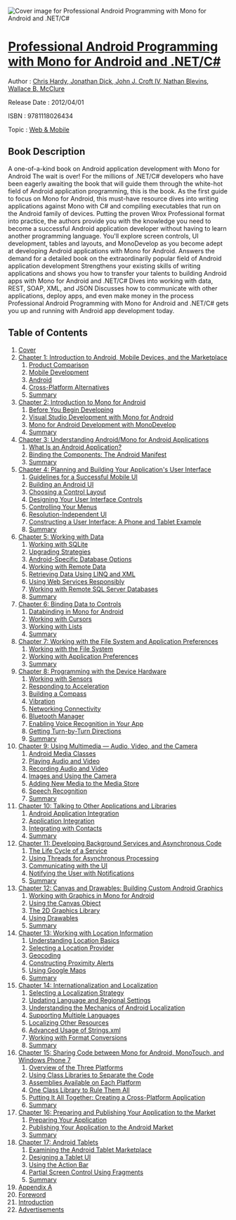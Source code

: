 ![Cover image for Professional Android Programming with Mono for Android and .NET/C#](https://imgdetail.ebookreading.net/cover/cover/web_mobile/EB9781118026434.jpg)

[Professional Android Programming with Mono for Android and .NET/C#](https://ebookreading.net/view/book/Professional+Android+Programming+with+Mono+for+Android+and+.NET%2FC%23-EB9781118026434_1.html "Professional Android Programming with Mono for Android and .NET/C#")
====================================================================================================================

Author : [Chris Hardy](https://ebookreading.net/search/author/Chris+Hardy),[ Jonathan Dick](https://ebookreading.net/search/author/+Jonathan+Dick),[ John J. Croft IV](https://ebookreading.net/search/author/+John+J.+Croft+IV),[ Nathan Blevins](https://ebookreading.net/search/author/+Nathan+Blevins),[ Wallace B. McClure](https://ebookreading.net/search/author/+Wallace+B.+McClure)

Release Date : 2012/04/01

ISBN : 9781118026434

Topic : [Web & Mobile](https://ebookreading.net/search/category/web-mobile)

Book Description
-----------------

A one-of-a-kind book on Android application development with Mono for Android
The wait is over! For the millions of .NET/C# developers who have been eagerly awaiting the book that will guide them through the white-hot field of Android application programming, this is the book. As the first guide to focus on Mono for Android, this must-have resource dives into writing applications against Mono with C# and compiling executables that run on the Android family of devices.
Putting the proven Wrox Professional format into practice, the authors provide you with the knowledge you need to become a successful Android application developer without having to learn another programming language. You'll explore screen controls, UI development, tables and layouts, and MonoDevelop as you become adept at developing Android applications with Mono for Android.
Answers the demand for a detailed book on the extraordinarily popular field of Android application development
Strengthens your existing skills of writing applications and shows you how to transfer your talents to building Android apps with Mono for Android and .NET/C#
Dives into working with data, REST, SOAP, XML, and JSON
Discusses how to communicate with other applications, deploy apps, and even make money in the process
Professional Android Programming with Mono for Android and .NET/C# gets you up and running with Android app development today.
              
Table of Contents
-----------------

1. [Cover](https://ebookreading.net/view/book/Professional+Android+Programming+with+Mono+for+Android+and+.NET%2FC%23-EB9781118026434_1.html)
1. [Chapter 1: Introduction to Android, Mobile Devices, and the Marketplace](https://ebookreading.net/view/book/Professional+Android+Programming+with+Mono+for+Android+and+.NET%2FC%23-EB9781118026434_3.html)
    1. [Product Comparison](https://ebookreading.net/view/book/Professional+Android+Programming+with+Mono+for+Android+and+.NET%2FC%23-EB9781118026434_3.html#c01_level1_1)
    1. [Mobile Development](https://ebookreading.net/view/book/Professional+Android+Programming+with+Mono+for+Android+and+.NET%2FC%23-EB9781118026434_3.html#c01_level1_2)
    1. [Android](https://ebookreading.net/view/book/Professional+Android+Programming+with+Mono+for+Android+and+.NET%2FC%23-EB9781118026434_3.html#c01_level1_3)
    1. [Cross-Platform Alternatives](https://ebookreading.net/view/book/Professional+Android+Programming+with+Mono+for+Android+and+.NET%2FC%23-EB9781118026434_3.html#c01_level1_4)
    1. [Summary](https://ebookreading.net/view/book/Professional+Android+Programming+with+Mono+for+Android+and+.NET%2FC%23-EB9781118026434_3.html#c01_level1_5)
1. [Chapter 2: Introduction to Mono for Android](https://ebookreading.net/view/book/Professional+Android+Programming+with+Mono+for+Android+and+.NET%2FC%23-EB9781118026434_4.html)
    1. [Before You Begin Developing](https://ebookreading.net/view/book/Professional+Android+Programming+with+Mono+for+Android+and+.NET%2FC%23-EB9781118026434_4.html#c02_level1_1)
    1. [Visual Studio Development with Mono for Android](https://ebookreading.net/view/book/Professional+Android+Programming+with+Mono+for+Android+and+.NET%2FC%23-EB9781118026434_4.html#c02_level1_2)
    1. [Mono for Android Development with MonoDevelop](https://ebookreading.net/view/book/Professional+Android+Programming+with+Mono+for+Android+and+.NET%2FC%23-EB9781118026434_4.html#c02_level1_3)
    1. [Summary](https://ebookreading.net/view/book/Professional+Android+Programming+with+Mono+for+Android+and+.NET%2FC%23-EB9781118026434_4.html#c02_level1_4)
1. [Chapter 3: Understanding Android/Mono for Android Applications](https://ebookreading.net/view/book/Professional+Android+Programming+with+Mono+for+Android+and+.NET%2FC%23-EB9781118026434_5.html)
    1. [What Is an Android Application?](https://ebookreading.net/view/book/Professional+Android+Programming+with+Mono+for+Android+and+.NET%2FC%23-EB9781118026434_5.html#c03_level1_1)
    1. [Binding the Components: The Android Manifest](https://ebookreading.net/view/book/Professional+Android+Programming+with+Mono+for+Android+and+.NET%2FC%23-EB9781118026434_5.html#c03_level1_2)
    1. [Summary](https://ebookreading.net/view/book/Professional+Android+Programming+with+Mono+for+Android+and+.NET%2FC%23-EB9781118026434_5.html#c03_level1_3)
1. [Chapter 4: Planning and Building Your Application&#39;s User Interface](https://ebookreading.net/view/book/Professional+Android+Programming+with+Mono+for+Android+and+.NET%2FC%23-EB9781118026434_6.html)
    1. [Guidelines for a Successful Mobile UI](https://ebookreading.net/view/book/Professional+Android+Programming+with+Mono+for+Android+and+.NET%2FC%23-EB9781118026434_6.html#c04_level1_1)
    1. [Building an Android UI](https://ebookreading.net/view/book/Professional+Android+Programming+with+Mono+for+Android+and+.NET%2FC%23-EB9781118026434_6.html#c04_level1_2)
    1. [Choosing a Control Layout](https://ebookreading.net/view/book/Professional+Android+Programming+with+Mono+for+Android+and+.NET%2FC%23-EB9781118026434_6.html#c04_level1_3)
    1. [Designing Your User Interface Controls](https://ebookreading.net/view/book/Professional+Android+Programming+with+Mono+for+Android+and+.NET%2FC%23-EB9781118026434_6.html#c04_level1_4)
    1. [Controlling Your Menus](https://ebookreading.net/view/book/Professional+Android+Programming+with+Mono+for+Android+and+.NET%2FC%23-EB9781118026434_6.html#c04_level1_5)
    1. [Resolution-Independent UI](https://ebookreading.net/view/book/Professional+Android+Programming+with+Mono+for+Android+and+.NET%2FC%23-EB9781118026434_6.html#c04_level1_6)
    1. [Constructing a User Interface: A Phone and Tablet Example](https://ebookreading.net/view/book/Professional+Android+Programming+with+Mono+for+Android+and+.NET%2FC%23-EB9781118026434_6.html#c04_level1_7)
    1. [Summary](https://ebookreading.net/view/book/Professional+Android+Programming+with+Mono+for+Android+and+.NET%2FC%23-EB9781118026434_6.html#c04_level1_8)
1. [Chapter 5: Working with Data](https://ebookreading.net/view/book/Professional+Android+Programming+with+Mono+for+Android+and+.NET%2FC%23-EB9781118026434_8.html)
    1. [Working with SQLite](https://ebookreading.net/view/book/Professional+Android+Programming+with+Mono+for+Android+and+.NET%2FC%23-EB9781118026434_8.html#c05_level1_1)
    1. [Upgrading Strategies](https://ebookreading.net/view/book/Professional+Android+Programming+with+Mono+for+Android+and+.NET%2FC%23-EB9781118026434_8.html#c05_level1_2)
    1. [Android-Specific Database Options](https://ebookreading.net/view/book/Professional+Android+Programming+with+Mono+for+Android+and+.NET%2FC%23-EB9781118026434_8.html#c05_level1_3)
    1. [Working with Remote Data](https://ebookreading.net/view/book/Professional+Android+Programming+with+Mono+for+Android+and+.NET%2FC%23-EB9781118026434_8.html#c05_level1_4)
    1. [Retrieving Data Using LINQ and XML](https://ebookreading.net/view/book/Professional+Android+Programming+with+Mono+for+Android+and+.NET%2FC%23-EB9781118026434_8.html#c05_level1_5)
    1. [Using Web Services Responsibly](https://ebookreading.net/view/book/Professional+Android+Programming+with+Mono+for+Android+and+.NET%2FC%23-EB9781118026434_8.html#c05_level1_6)
    1. [Working with Remote SQL Server Databases](https://ebookreading.net/view/book/Professional+Android+Programming+with+Mono+for+Android+and+.NET%2FC%23-EB9781118026434_8.html#c05_level1_7)
    1. [Summary](https://ebookreading.net/view/book/Professional+Android+Programming+with+Mono+for+Android+and+.NET%2FC%23-EB9781118026434_8.html#c05_level1_8)
1. [Chapter 6: Binding Data to Controls](https://ebookreading.net/view/book/Professional+Android+Programming+with+Mono+for+Android+and+.NET%2FC%23-EB9781118026434_0.html)
    1. [Databinding in Mono for Android](https://ebookreading.net/view/book/Professional+Android+Programming+with+Mono+for+Android+and+.NET%2FC%23-EB9781118026434_0.html#c06_level1_1)
    1. [Working with Cursors](https://ebookreading.net/view/book/Professional+Android+Programming+with+Mono+for+Android+and+.NET%2FC%23-EB9781118026434_0.html#c06_level1_2)
    1. [Working with Lists](https://ebookreading.net/view/book/Professional+Android+Programming+with+Mono+for+Android+and+.NET%2FC%23-EB9781118026434_0.html#c06_level1_3)
    1. [Summary](https://ebookreading.net/view/book/Professional+Android+Programming+with+Mono+for+Android+and+.NET%2FC%23-EB9781118026434_0.html#c06_level1_4)
1. [Chapter 7: Working with the File System and Application Preferences](https://ebookreading.net/view/book/Professional+Android+Programming+with+Mono+for+Android+and+.NET%2FC%23-EB9781118026434_0.html)
    1. [Working with the File System](https://ebookreading.net/view/book/Professional+Android+Programming+with+Mono+for+Android+and+.NET%2FC%23-EB9781118026434_0.html#c07_level1_1)
    1. [Working with Application Preferences](https://ebookreading.net/view/book/Professional+Android+Programming+with+Mono+for+Android+and+.NET%2FC%23-EB9781118026434_0.html#c07_level1_2)
    1. [Summary](https://ebookreading.net/view/book/Professional+Android+Programming+with+Mono+for+Android+and+.NET%2FC%23-EB9781118026434_0.html#c07_level1_3)
1. [Chapter 8: Programming with the Device Hardware](https://ebookreading.net/view/book/Professional+Android+Programming+with+Mono+for+Android+and+.NET%2FC%23-EB9781118026434_0.html)
    1. [Working with Sensors](https://ebookreading.net/view/book/Professional+Android+Programming+with+Mono+for+Android+and+.NET%2FC%23-EB9781118026434_0.html#c08_level1_1)
    1. [Responding to Acceleration](https://ebookreading.net/view/book/Professional+Android+Programming+with+Mono+for+Android+and+.NET%2FC%23-EB9781118026434_0.html#c08_level1_2)
    1. [Building a Compass](https://ebookreading.net/view/book/Professional+Android+Programming+with+Mono+for+Android+and+.NET%2FC%23-EB9781118026434_0.html#c08_level1_3)
    1. [Vibration](https://ebookreading.net/view/book/Professional+Android+Programming+with+Mono+for+Android+and+.NET%2FC%23-EB9781118026434_0.html#c08_level1_4)
    1. [Networking Connectivity](https://ebookreading.net/view/book/Professional+Android+Programming+with+Mono+for+Android+and+.NET%2FC%23-EB9781118026434_0.html#c08_level1_5)
    1. [Bluetooth Manager](https://ebookreading.net/view/book/Professional+Android+Programming+with+Mono+for+Android+and+.NET%2FC%23-EB9781118026434_0.html#c08_level1_6)
    1. [Enabling Voice Recognition in Your App](https://ebookreading.net/view/book/Professional+Android+Programming+with+Mono+for+Android+and+.NET%2FC%23-EB9781118026434_0.html#c08_level1_7)
    1. [Getting Turn-by-Turn Directions](https://ebookreading.net/view/book/Professional+Android+Programming+with+Mono+for+Android+and+.NET%2FC%23-EB9781118026434_0.html#c08_level1_8)
    1. [Summary](https://ebookreading.net/view/book/Professional+Android+Programming+with+Mono+for+Android+and+.NET%2FC%23-EB9781118026434_0.html#c08_level1_9)
1. [Chapter 9: Using Multimedia — Audio, Video, and the Camera](https://ebookreading.net/view/book/Professional+Android+Programming+with+Mono+for+Android+and+.NET%2FC%23-EB9781118026434_0.html)
    1. [Android Media Classes](https://ebookreading.net/view/book/Professional+Android+Programming+with+Mono+for+Android+and+.NET%2FC%23-EB9781118026434_0.html#c09_level1_1)
    1. [Playing Audio and Video](https://ebookreading.net/view/book/Professional+Android+Programming+with+Mono+for+Android+and+.NET%2FC%23-EB9781118026434_0.html#c09_level1_2)
    1. [Recording Audio and Video](https://ebookreading.net/view/book/Professional+Android+Programming+with+Mono+for+Android+and+.NET%2FC%23-EB9781118026434_0.html#c09_level1_3)
    1. [Images and Using the Camera](https://ebookreading.net/view/book/Professional+Android+Programming+with+Mono+for+Android+and+.NET%2FC%23-EB9781118026434_0.html#c09_level1_4)
    1. [Adding New Media to the Media Store](https://ebookreading.net/view/book/Professional+Android+Programming+with+Mono+for+Android+and+.NET%2FC%23-EB9781118026434_0.html#c09_level1_5)
    1. [Speech Recognition](https://ebookreading.net/view/book/Professional+Android+Programming+with+Mono+for+Android+and+.NET%2FC%23-EB9781118026434_0.html#c09_level1_6)
    1. [Summary](https://ebookreading.net/view/book/Professional+Android+Programming+with+Mono+for+Android+and+.NET%2FC%23-EB9781118026434_0.html#c09_level1_7)
1. [Chapter 10: Talking to Other Applications and Libraries](https://ebookreading.net/view/book/Professional+Android+Programming+with+Mono+for+Android+and+.NET%2FC%23-EB9781118026434_0.html)
    1. [Android Application Integration](https://ebookreading.net/view/book/Professional+Android+Programming+with+Mono+for+Android+and+.NET%2FC%23-EB9781118026434_0.html#c10_level1_1)
    1. [Application Integration](https://ebookreading.net/view/book/Professional+Android+Programming+with+Mono+for+Android+and+.NET%2FC%23-EB9781118026434_0.html#c10_level1_2)
    1. [Integrating with Contacts](https://ebookreading.net/view/book/Professional+Android+Programming+with+Mono+for+Android+and+.NET%2FC%23-EB9781118026434_0.html#c10_level1_3)
    1. [Summary](https://ebookreading.net/view/book/Professional+Android+Programming+with+Mono+for+Android+and+.NET%2FC%23-EB9781118026434_0.html#c10_level1_4)
1. [Chapter 11: Developing Background Services and Asynchronous Code](https://ebookreading.net/view/book/Professional+Android+Programming+with+Mono+for+Android+and+.NET%2FC%23-EB9781118026434_0.html)
    1. [The Life Cycle of a Service](https://ebookreading.net/view/book/Professional+Android+Programming+with+Mono+for+Android+and+.NET%2FC%23-EB9781118026434_0.html#c11_level1_1)
    1. [Using Threads for Asynchronous Processing](https://ebookreading.net/view/book/Professional+Android+Programming+with+Mono+for+Android+and+.NET%2FC%23-EB9781118026434_0.html#c11_level1_2)
    1. [Communicating with the UI](https://ebookreading.net/view/book/Professional+Android+Programming+with+Mono+for+Android+and+.NET%2FC%23-EB9781118026434_0.html#c11_level1_3)
    1. [Notifying the User with Notifications](https://ebookreading.net/view/book/Professional+Android+Programming+with+Mono+for+Android+and+.NET%2FC%23-EB9781118026434_0.html#c11_level1_4)
    1. [Summary](https://ebookreading.net/view/book/Professional+Android+Programming+with+Mono+for+Android+and+.NET%2FC%23-EB9781118026434_0.html#c11_level1_5)
1. [Chapter 12: Canvas and Drawables: Building Custom Android Graphics](https://ebookreading.net/view/book/Professional+Android+Programming+with+Mono+for+Android+and+.NET%2FC%23-EB9781118026434_0.html)
    1. [Working with Graphics in Mono for Android](https://ebookreading.net/view/book/Professional+Android+Programming+with+Mono+for+Android+and+.NET%2FC%23-EB9781118026434_0.html#c12_level1_1)
    1. [Using the Canvas Object](https://ebookreading.net/view/book/Professional+Android+Programming+with+Mono+for+Android+and+.NET%2FC%23-EB9781118026434_0.html#c12_level1_2)
    1. [The 2D Graphics Library](https://ebookreading.net/view/book/Professional+Android+Programming+with+Mono+for+Android+and+.NET%2FC%23-EB9781118026434_0.html#c12_level1_3)
    1. [Using Drawables](https://ebookreading.net/view/book/Professional+Android+Programming+with+Mono+for+Android+and+.NET%2FC%23-EB9781118026434_0.html#c12_level1_4)
    1. [Summary](https://ebookreading.net/view/book/Professional+Android+Programming+with+Mono+for+Android+and+.NET%2FC%23-EB9781118026434_0.html#c12_level1_5)
1. [Chapter 13: Working with Location Information](https://ebookreading.net/view/book/Professional+Android+Programming+with+Mono+for+Android+and+.NET%2FC%23-EB9781118026434_0.html)
    1. [Understanding Location Basics](https://ebookreading.net/view/book/Professional+Android+Programming+with+Mono+for+Android+and+.NET%2FC%23-EB9781118026434_0.html#c13_level1_1)
    1. [Selecting a Location Provider](https://ebookreading.net/view/book/Professional+Android+Programming+with+Mono+for+Android+and+.NET%2FC%23-EB9781118026434_0.html#c13_level1_2)
    1. [Geocoding](https://ebookreading.net/view/book/Professional+Android+Programming+with+Mono+for+Android+and+.NET%2FC%23-EB9781118026434_0.html#c13_level1_3)
    1. [Constructing Proximity Alerts](https://ebookreading.net/view/book/Professional+Android+Programming+with+Mono+for+Android+and+.NET%2FC%23-EB9781118026434_0.html#c13_level1_4)
    1. [Using Google Maps](https://ebookreading.net/view/book/Professional+Android+Programming+with+Mono+for+Android+and+.NET%2FC%23-EB9781118026434_0.html#c13_level1_5)
    1. [Summary](https://ebookreading.net/view/book/Professional+Android+Programming+with+Mono+for+Android+and+.NET%2FC%23-EB9781118026434_0.html#c13_level1_6)
1. [Chapter 14: Internationalization and Localization](https://ebookreading.net/view/book/Professional+Android+Programming+with+Mono+for+Android+and+.NET%2FC%23-EB9781118026434_0.html)
    1. [Selecting a Localization Strategy](https://ebookreading.net/view/book/Professional+Android+Programming+with+Mono+for+Android+and+.NET%2FC%23-EB9781118026434_0.html#c14_level1_1)
    1. [Updating Language and Regional Settings](https://ebookreading.net/view/book/Professional+Android+Programming+with+Mono+for+Android+and+.NET%2FC%23-EB9781118026434_0.html#c14_level1_2)
    1. [Understanding the Mechanics of Android Localization](https://ebookreading.net/view/book/Professional+Android+Programming+with+Mono+for+Android+and+.NET%2FC%23-EB9781118026434_0.html#c14_level1_3)
    1. [Supporting Multiple Languages](https://ebookreading.net/view/book/Professional+Android+Programming+with+Mono+for+Android+and+.NET%2FC%23-EB9781118026434_0.html#c14_level1_4)
    1. [Localizing Other Resources](https://ebookreading.net/view/book/Professional+Android+Programming+with+Mono+for+Android+and+.NET%2FC%23-EB9781118026434_0.html#c14_level1_5)
    1. [Advanced Usage of Strings.xml](https://ebookreading.net/view/book/Professional+Android+Programming+with+Mono+for+Android+and+.NET%2FC%23-EB9781118026434_0.html#c14_level1_6)
    1. [Working with Format Conversions](https://ebookreading.net/view/book/Professional+Android+Programming+with+Mono+for+Android+and+.NET%2FC%23-EB9781118026434_0.html#c14_level1_7)
    1. [Summary](https://ebookreading.net/view/book/Professional+Android+Programming+with+Mono+for+Android+and+.NET%2FC%23-EB9781118026434_0.html#c14_level1_8)
1. [Chapter 15: Sharing Code between Mono for Android, MonoTouch, and Windows Phone 7](https://ebookreading.net/view/book/Professional+Android+Programming+with+Mono+for+Android+and+.NET%2FC%23-EB9781118026434_0.html)
    1. [Overview of the Three Platforms](https://ebookreading.net/view/book/Professional+Android+Programming+with+Mono+for+Android+and+.NET%2FC%23-EB9781118026434_0.html#c15_level1_1)
    1. [Using Class Libraries to Separate the Code](https://ebookreading.net/view/book/Professional+Android+Programming+with+Mono+for+Android+and+.NET%2FC%23-EB9781118026434_0.html#c15_level1_2)
    1. [Assemblies Available on Each Platform](https://ebookreading.net/view/book/Professional+Android+Programming+with+Mono+for+Android+and+.NET%2FC%23-EB9781118026434_0.html#c15_level1_3)
    1. [One Class Library to Rule Them All](https://ebookreading.net/view/book/Professional+Android+Programming+with+Mono+for+Android+and+.NET%2FC%23-EB9781118026434_0.html#c15_level1_4)
    1. [Putting It All Together: Creating a Cross-Platform Application](https://ebookreading.net/view/book/Professional+Android+Programming+with+Mono+for+Android+and+.NET%2FC%23-EB9781118026434_0.html#c15_level1_5)
    1. [Summary](https://ebookreading.net/view/book/Professional+Android+Programming+with+Mono+for+Android+and+.NET%2FC%23-EB9781118026434_0.html#c15_level1_6)
1. [Chapter 16: Preparing and Publishing Your Application to the Market](https://ebookreading.net/view/book/Professional+Android+Programming+with+Mono+for+Android+and+.NET%2FC%23-EB9781118026434_0.html)
    1. [Preparing Your Application](https://ebookreading.net/view/book/Professional+Android+Programming+with+Mono+for+Android+and+.NET%2FC%23-EB9781118026434_0.html#c16_level1_1)
    1. [Publishing Your Application to the Android Market](https://ebookreading.net/view/book/Professional+Android+Programming+with+Mono+for+Android+and+.NET%2FC%23-EB9781118026434_0.html#c16_level1_2)
    1. [Summary](https://ebookreading.net/view/book/Professional+Android+Programming+with+Mono+for+Android+and+.NET%2FC%23-EB9781118026434_0.html#c16_level1_3)
1. [Chapter 17: Android Tablets](https://ebookreading.net/view/book/Professional+Android+Programming+with+Mono+for+Android+and+.NET%2FC%23-EB9781118026434_0.html)
    1. [Examining the Android Tablet Marketplace](https://ebookreading.net/view/book/Professional+Android+Programming+with+Mono+for+Android+and+.NET%2FC%23-EB9781118026434_0.html#c17_level1_1)
    1. [Designing a Tablet UI](https://ebookreading.net/view/book/Professional+Android+Programming+with+Mono+for+Android+and+.NET%2FC%23-EB9781118026434_0.html#c17_level1_2)
    1. [Using the Action Bar](https://ebookreading.net/view/book/Professional+Android+Programming+with+Mono+for+Android+and+.NET%2FC%23-EB9781118026434_0.html#c17_level1_3)
    1. [Partial Screen Control Using Fragments](https://ebookreading.net/view/book/Professional+Android+Programming+with+Mono+for+Android+and+.NET%2FC%23-EB9781118026434_0.html#c17_level1_4)
    1. [Summary](https://ebookreading.net/view/book/Professional+Android+Programming+with+Mono+for+Android+and+.NET%2FC%23-EB9781118026434_0.html#c17_level1_5)
1. [Appendix A](https://ebookreading.net/view/book/Professional+Android+Programming+with+Mono+for+Android+and+.NET%2FC%23-EB9781118026434_0.html)
1. [Foreword](https://ebookreading.net/view/book/Professional+Android+Programming+with+Mono+for+Android+and+.NET%2FC%23-EB9781118026434_0.html)
1. [Introduction](https://ebookreading.net/view/book/Professional+Android+Programming+with+Mono+for+Android+and+.NET%2FC%23-EB9781118026434_0.html)
1. [Advertisements](https://ebookreading.net/view/book/Professional+Android+Programming+with+Mono+for+Android+and+.NET%2FC%23-EB9781118026434_0.html)

